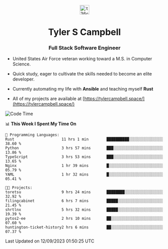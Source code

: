 <p align="center">
<a href="https://www.linkedin.com/in/t36campbell" target="blank"><img align="center" src="https://ik.imagekit.io/t36campbell/Portfolio/linkedin.png.original_m8bbGgPh6.png" alt="t36campbell" height="30" width="30" /></a>
</p>
<h1 align="center">Tyler S Campbell</h1>
<h3 align="center">Full Stack Software Engineer</h3>

* United States Air Force veteran working toward a M.S. in Computer Science.

* Quick study, eager to cultivate the skills needed to become an elite developer.

* Currently automating my life with **Ansible** and teaching myself **Rust**

* All of my projects are available at [https://tylercampbell.space/](https://tylercampbell.space/)

<!--START_SECTION:waka-->
![Code Time](http://img.shields.io/badge/Code%20Time-2%2C804%20hrs%2048%20mins-blue)

📊 **This Week I Spent My Time On** 

```text
💬 Programming Languages: 
Rust                     11 hrs 1 min        ██████████░░░░░░░░░░░░░░░   38.60 % 
Python                   3 hrs 57 mins       ███░░░░░░░░░░░░░░░░░░░░░░   13.86 % 
TypeScript               3 hrs 53 mins       ███░░░░░░░░░░░░░░░░░░░░░░   13.65 % 
Nginx                    1 hr 39 mins        █░░░░░░░░░░░░░░░░░░░░░░░░   05.79 % 
YAML                     1 hr 32 mins        █░░░░░░░░░░░░░░░░░░░░░░░░   05.41 % 

🐱‍💻 Projects: 
toretsu                  9 hrs 24 mins       ████████░░░░░░░░░░░░░░░░░   32.92 % 
filingcabinet            6 hrs 7 mins        █████░░░░░░░░░░░░░░░░░░░░   21.45 % 
shrtlnx                  5 hrs 32 mins       █████░░░░░░░░░░░░░░░░░░░░   19.39 % 
pytos2-ee                2 hrs 10 mins       ██░░░░░░░░░░░░░░░░░░░░░░░   07.60 % 
huntington-ticket-history2 hrs 6 mins        ██░░░░░░░░░░░░░░░░░░░░░░░   07.37 % 
```


 Last Updated on 12/09/2023 01:50:25 UTC
<!--END_SECTION:waka-->
